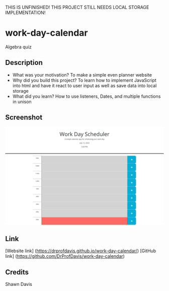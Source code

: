 THIS IS UNFINISHED!
THIS PROJECT STILL NEEDS LOCAL STORAGE IMPLEMENTATION!

# work-day-calendar
Algebra quiz

## Description

- What was your motivation? To make a simple even planner website
- Why did you build this project? To learn how to implement JavaScript into html and have it react to user input as well as save data into local storage
- What did you learn?  How to use listeners, Dates, and multiple functions in unison

## Screenshot

![Webpage titled "Work Day Scheduler".](./assets/images/screenshot.png)

## Link

[Website link] (https://drprofdavis.github.io/work-day-calendar/)
[GitHub link] (https://github.com/DrProfDavis/work-day-calendar)

## Credits

Shawn Davis